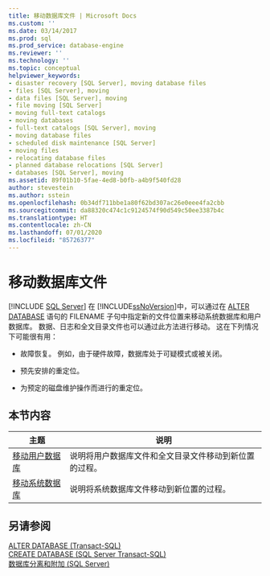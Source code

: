 ```yaml
---
title: 移动数据库文件 | Microsoft Docs
ms.custom: ''
ms.date: 03/14/2017
ms.prod: sql
ms.prod_service: database-engine
ms.reviewer: ''
ms.technology: ''
ms.topic: conceptual
helpviewer_keywords:
- disaster recovery [SQL Server], moving database files
- files [SQL Server], moving
- data files [SQL Server], moving
- file moving [SQL Server]
- moving full-text catalogs
- moving databases
- full-text catalogs [SQL Server], moving
- moving database files
- scheduled disk maintenance [SQL Server]
- moving files
- relocating database files
- planned database relocations [SQL Server]
- databases [SQL Server], moving
ms.assetid: 89f01b10-5fae-4ed8-b0fb-a4b9f540fd28
author: stevestein
ms.author: sstein
ms.openlocfilehash: 0b34df711bbe1a80f62bd307ac26e0eee4fa2cbb
ms.sourcegitcommit: da88320c474c1c9124574f90d549c50ee3387b4c
ms.translationtype: HT
ms.contentlocale: zh-CN
ms.lasthandoff: 07/01/2020
ms.locfileid: "85726377"
---
```

# <a name="move-database-files"></a>移动数据库文件
 [!INCLUDE [SQL Server](../../includes/applies-to-version/sqlserver.md)]
  在 [!INCLUDE[ssNoVersion](../../includes/ssnoversion-md.md)]中，可以通过在 [ALTER DATABASE](../../t-sql/statements/alter-database-transact-sql.md) 语句的 FILENAME 子句中指定新的文件位置来移动系统数据库和用户数据库。 数据、日志和全文目录文件也可以通过此方法进行移动。 这在下列情况下可能很有用：  
  
-   故障恢复。 例如，由于硬件故障，数据库处于可疑模式或被关闭。  
  
-   预先安排的重定位。  
  
-   为预定的磁盘维护操作而进行的重定位。  
  
## <a name="in-this-section"></a>本节内容  
  
|主题|说明|  
|-----------|-----------------|  
|[移动用户数据库](../../relational-databases/databases/move-user-databases.md)|说明将用户数据库文件和全文目录文件移动到新位置的过程。|  
|[移动系统数据库](../../relational-databases/databases/move-system-databases.md)|说明将系统数据库文件移动到新位置的过程。|  
  
## <a name="see-also"></a>另请参阅  
 [ALTER DATABASE (Transact-SQL)](../../t-sql/statements/alter-database-transact-sql.md)   
 [CREATE DATABASE (SQL Server Transact-SQL)](../../t-sql/statements/create-database-sql-server-transact-sql.md)   
 [数据库分离和附加 (SQL Server)](../../relational-databases/databases/database-detach-and-attach-sql-server.md)  
  
  
